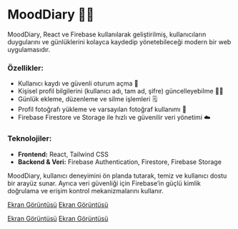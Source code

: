 # MoodDiary 📝✨

MoodDiary, React ve Firebase kullanılarak geliştirilmiş, kullanıcıların duygularını ve günlüklerini kolayca kaydedip yönetebileceği modern bir web uygulamasıdır.

### Özellikler:

* Kullanıcı kaydı ve güvenli oturum açma 🔐
* Kişisel profil bilgilerini (kullanıcı adı, tam ad, şifre) güncelleyebilme 🧑‍💻
* Günlük ekleme, düzenleme ve silme işlemleri 🗒️
* Profil fotoğrafı yükleme ve varsayılan fotoğraf kullanımı 📸
* Firebase Firestore ve Storage ile hızlı ve güvenilir veri yönetimi ☁️

### Teknolojiler:

* **Frontend:** React, Tailwind CSS
* **Backend & Veri:** Firebase Authentication, Firestore, Firebase Storage

MoodDiary, kullanıcı deneyimini ön planda tutarak, temiz ve kullanıcı dostu bir arayüz sunar. Ayrıca veri güvenliği için Firebase’in güçlü kimlik doğrulama ve erişim kontrol mekanizmalarını kullanır.

[Ekran Görüntüsü](ScreenShots/1.png)
[Ekran Görüntüsü](ScreenShots/2.png)

[Ekran Görüntüsü](ScreenShots/3.png)
[Ekran Görüntüsü](ScreenShots/4.png)



